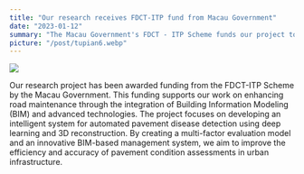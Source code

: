 ```yaml
---
title: "Our research receives FDCT-ITP fund from Macau Government"
date: "2023-01-12"
summary: "The Macau Government's FDCT - ITP Scheme funds our project to enhance road maintenance with BIM and advanced tech. We're developing an AI - based system for pavement disease detection to improve urban assessment efficiency."
picture: "/post/tupian6.webp"
---
```

![](/post/tupian6.webp)  

Our research project has been awarded funding from the FDCT-ITP Scheme by the Macau Government. This funding supports our work on enhancing road maintenance through the integration of Building Information Modeling (BIM) and advanced technologies. The project focuses on developing an intelligent system for automated pavement disease detection using deep learning and 3D reconstruction. By creating a multi-factor evaluation model and an innovative BIM-based management system, we aim to improve the efficiency and accuracy of pavement condition assessments in urban infrastructure.
